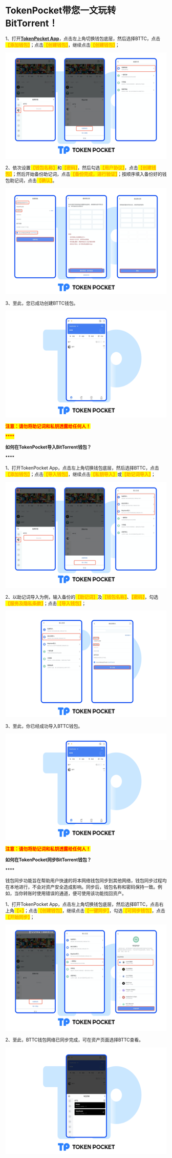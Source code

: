 # TokenPocket带您一文玩转BitTorrent！

1、打开[**TokenPocket App**](https://tokenpocket.pro/)，点击左上角切换钱包底层，然后选择BTTC，点击<mark style="color:orange;">**【添加钱包】**</mark>；点击<mark style="color:orange;">**【创建钱包】**</mark>，继续点击<mark style="color:orange;">**【创建钱包】**</mark>；

![](<../../.gitbook/assets/bttc cn1.png>)

2、依次设置<mark style="color:orange;">**【钱包名称】**</mark>和<mark style="color:orange;">**【密码】**</mark>，然后勾选<mark style="color:orange;">**【用户协议】**</mark>，点击<mark style="color:orange;">**【创建钱包】**</mark>；然后开始备份助记词，点击<mark style="color:orange;">**【备份完成，进行验证】**</mark>；按顺序填入备份好的钱包助记词，点击<mark style="color:orange;">**【确认】**</mark>。

![](<../../.gitbook/assets/bttc cn2.png>)

3、至此，您已成功创建BTTC钱包。

![](<../../.gitbook/assets/bttc cn3.png>)

<mark style="color:red;">**注意：请勿将助记词和私钥透露给任何人！**</mark>

<mark style="color:red;">****</mark>

**如何在TokenPocket导入BitTorrent钱包？**

&#x20;****&#x20;

1、打开TokenPocket App，点击左上角切换钱包底层，然后选择BTTC，点击<mark style="color:orange;">**【添加钱包】**</mark>；点击<mark style="color:orange;">**【导入钱包】**</mark>，继续点击<mark style="color:orange;">**【私钥导入】**</mark>或<mark style="color:orange;">**【助记词导入】**</mark>；

![](<../../.gitbook/assets/bttc cn4.png>)

2、以助记词导入为例，输入备份的<mark style="color:orange;">**【助记词】**</mark>及<mark style="color:orange;">**【钱包名称】**</mark>、<mark style="color:orange;">**【密码】**</mark>，勾选<mark style="color:orange;">**【服务及隐私条款】**</mark>；点击<mark style="color:orange;">**【导入钱包】**</mark>；

![](<../../.gitbook/assets/bttc cn5.png>)

3、至此，你已经成功导入BTTC钱包。

![](<../../.gitbook/assets/bttc cn3.png>)

<mark style="color:red;">**注意：请勿将助记词和私钥透露给任何人！**</mark>

&#x20;

**如何在TokenPocket同步BitTorrent钱包？**

&#x20;****&#x20;

钱包同步功能旨在帮助用户快速的将本网络钱包同步到其他网络，钱包同步过程均在本地进行，不会对资产安全造成影响。同步后，钱包名称和密码保持一致。例如，当你转账时使用错误的通道，便可使用该功能找回资产。

&#x20;

1、打开TokenPocket App，点击左上角切换钱包底层，然后选择BTTC，点击右上角<mark style="color:orange;">**【+】**</mark>；点击<mark style="color:orange;">**【创建钱包】**</mark>，继续点击<mark style="color:orange;">**【一键同步】**</mark>，勾选<mark style="color:orange;">**【可同步钱包】**</mark>，点击<mark style="color:orange;">**【开始同步】**</mark>；

![](<../../.gitbook/assets/bttc cn6.png>)

2、至此，BTTC钱包网络已同步完成，可在资产页面选择BTTC查看。

![](<../../.gitbook/assets/bttc cn7.png>)

